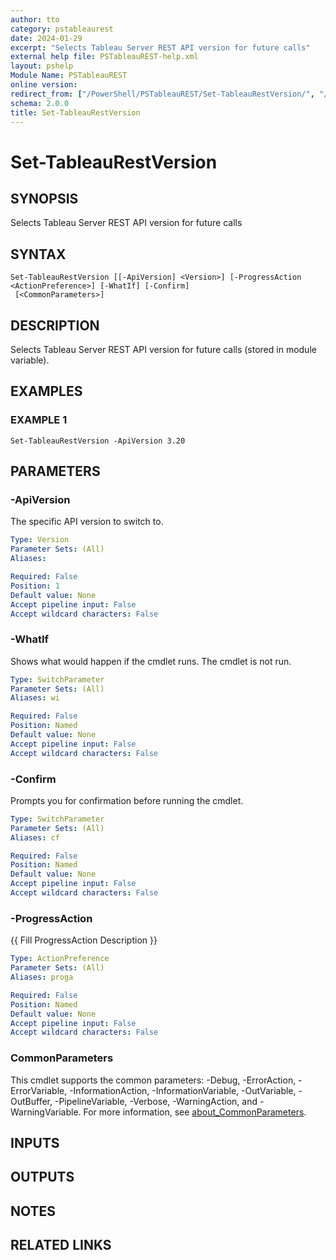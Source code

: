 ```yaml
---
author: tto
category: pstableaurest
date: 2024-01-29
excerpt: "Selects Tableau Server REST API version for future calls"
external help file: PSTableauREST-help.xml
layout: pshelp
Module Name: PSTableauREST
online version:
redirect_from: ["/PowerShell/PSTableauREST/Set-TableauRestVersion/", "/PowerShell/PSTableauREST/set-tableaurestversion/", "/PowerShell/set-tableaurestversion/"]
schema: 2.0.0
title: Set-TableauRestVersion
---
```


# Set-TableauRestVersion

## SYNOPSIS
Selects Tableau Server REST API version for future calls

## SYNTAX

```
Set-TableauRestVersion [[-ApiVersion] <Version>] [-ProgressAction <ActionPreference>] [-WhatIf] [-Confirm]
 [<CommonParameters>]
```

## DESCRIPTION
Selects Tableau Server REST API version for future calls (stored in module variable).

## EXAMPLES

### EXAMPLE 1
```
Set-TableauRestVersion -ApiVersion 3.20
```

## PARAMETERS

### -ApiVersion
The specific API version to switch to.

```yaml
Type: Version
Parameter Sets: (All)
Aliases:

Required: False
Position: 1
Default value: None
Accept pipeline input: False
Accept wildcard characters: False
```

### -WhatIf
Shows what would happen if the cmdlet runs.
The cmdlet is not run.

```yaml
Type: SwitchParameter
Parameter Sets: (All)
Aliases: wi

Required: False
Position: Named
Default value: None
Accept pipeline input: False
Accept wildcard characters: False
```

### -Confirm
Prompts you for confirmation before running the cmdlet.

```yaml
Type: SwitchParameter
Parameter Sets: (All)
Aliases: cf

Required: False
Position: Named
Default value: None
Accept pipeline input: False
Accept wildcard characters: False
```

### -ProgressAction
{{ Fill ProgressAction Description }}

```yaml
Type: ActionPreference
Parameter Sets: (All)
Aliases: proga

Required: False
Position: Named
Default value: None
Accept pipeline input: False
Accept wildcard characters: False
```

### CommonParameters
This cmdlet supports the common parameters: -Debug, -ErrorAction, -ErrorVariable, -InformationAction, -InformationVariable, -OutVariable, -OutBuffer, -PipelineVariable, -Verbose, -WarningAction, and -WarningVariable. For more information, see [about_CommonParameters](http://go.microsoft.com/fwlink/?LinkID=113216).

## INPUTS

## OUTPUTS

## NOTES

## RELATED LINKS
